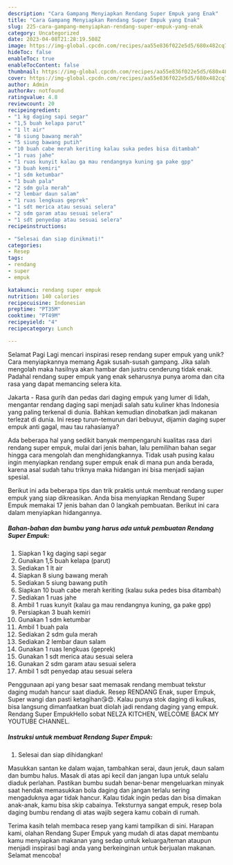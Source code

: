 ```yaml
---
description: "Cara Gampang Menyiapkan Rendang Super Empuk yang Enak"
title: "Cara Gampang Menyiapkan Rendang Super Empuk yang Enak"
slug: 225-cara-gampang-menyiapkan-rendang-super-empuk-yang-enak
category: Uncategorized
date: 2023-04-08T21:28:19.508Z
image: https://img-global.cpcdn.com/recipes/aa55e836f022e5d5/680x482cq70/rendang-super-empuk-foto-resep-utama.jpg
hideToc: false
enableToc: true
enableTocContent: false
thumbnail: https://img-global.cpcdn.com/recipes/aa55e836f022e5d5/680x482cq70/rendang-super-empuk-foto-resep-utama.jpg
cover: https://img-global.cpcdn.com/recipes/aa55e836f022e5d5/680x482cq70/rendang-super-empuk-foto-resep-utama.jpg
author: Admin
authorAv: notfound
ratingvalue: 4.8
reviewcount: 20
recipeingredient:
- "1 kg daging sapi segar"
- "1,5 buah kelapa parut"
- "1 lt air"
- "8 siung bawang merah"
- "5 siung bawang putih"
- "10 buah cabe merah keriting kalau suka pedes bisa ditambah"
- "1 ruas jahe"
- "1 ruas kunyit kalau ga mau rendangnya kuning ga pake gpp"
- "3 buah kemiri"
- "1 sdm ketumbar"
- "1 buah pala"
- "2 sdm gula merah"
- "2 lembar daun salam"
- "1 ruas lengkuas geprek"
- "1 sdt merica atau sesuai selera"
- "2 sdm garam atau sesuai selera"
- "1 sdt penyedap atau sesuai selera"
recipeinstructions:

- "Selesai dan siap dinikmati!"
categories:
- Resep
tags:
- rendang
- super
- empuk

katakunci: rendang super empuk 
nutrition: 140 calories
recipecuisine: Indonesian
preptime: "PT35M"
cooktime: "PT49M"
recipeyield: "4"
recipecategory: Lunch

---
```



Selamat Pagi Lagi mencari inspirasi resep rendang super empuk yang unik? Cara menyiapkannya memang Agak susah-susah gampang. Jika salah mengolah maka hasilnya akan hambar dan justru cenderung tidak enak. Padahal rendang super empuk yang enak seharusnya punya aroma dan cita rasa yang dapat memancing selera kita.


Jakarta - Rasa gurih dan pedas dari daging empuk yang lumer di lidah, mengantar rendang daging sapi menjadi salah satu kuliner khas Indonesia yang paling terkenal di dunia. Bahkan kemudian dinobatkan jadi makanan terlezat di dunia. Ini resep turun-temurun dari bebuyut, dijamin daging super empuk anti gagal, mau tau rahasianya?

Ada beberapa hal yang sedikit banyak mempengaruhi kualitas rasa dari rendang super empuk, mulai dari jenis bahan, lalu pemilihan bahan segar hingga cara mengolah dan menghidangkannya. Tidak usah pusing kalau ingin menyiapkan rendang super empuk enak di mana pun anda berada, karena asal sudah tahu triknya maka hidangan ini bisa menjadi sajian spesial.


Berikut ini ada beberapa tips dan trik praktis untuk membuat rendang super empuk yang siap dikreasikan. Anda bisa menyiapkan Rendang Super Empuk memakai 17 jenis bahan dan 0 langkah pembuatan. Berikut ini cara dalam menyiapkan hidangannya.

<!--inarticleads1-->

##### Bahan-bahan dan bumbu yang harus ada untuk pembuatan Rendang Super Empuk:

1. Siapkan 1 kg daging sapi segar
1. Gunakan 1,5 buah kelapa (parut)
1. Sediakan 1 lt air
1. Siapkan 8 siung bawang merah
1. Sediakan 5 siung bawang putih
1. Siapkan 10 buah cabe merah keriting (kalau suka pedes bisa ditambah)
1. Sediakan 1 ruas jahe
1. Ambil 1 ruas kunyit (kalau ga mau rendangnya kuning, ga pake gpp)
1. Persiapkan 3 buah kemiri
1. Gunakan 1 sdm ketumbar
1. Ambil 1 buah pala
1. Sediakan 2 sdm gula merah
1. Sediakan 2 lembar daun salam
1. Gunakan 1 ruas lengkuas (geprek)
1. Gunakan 1 sdt merica atau sesuai selera
1. Gunakan 2 sdm garam atau sesuai selera
1. Ambil 1 sdt penyedap atau sesuai selera


Penggunaan api yang besar saat memasak rendang membuat tekstur daging mudah hancur saat diaduk. Resep RENDANG Enak, super Empuk, Super wangi dan pasti ketagihan😘😍. Kalau punya stok daging di kulkas, bisa langsung dimanfaatkan buat diolah jadi rendang daging yang empuk. Rendang Super EmpukHello sobat NELZA KITCHEN, WELCOME BACK MY YOUTUBE CHANNEL. 

<!--inarticleads2-->

##### Instruksi untuk membuat Rendang Super Empuk:


1. Selesai dan siap dihidangkan!

Masukkan santan ke dalam wajan, tambahkan serai, daun jeruk, daun salam dan bumbu halus. Masak di atas api kecil dan jangan lupa untuk selalu diaduk perlahan. Pastikan bumbu sudah benar-benar mengeluarkan minyak saat hendak memasukkan bola daging dan jangan terlalu sering mengaduknya agar tidak hancur. Kalau tidak ingin pedas dan bisa dimakan anak-anak, kamu bisa skip cabainya. Teksturnya sangat empuk, resep bola daging bumbu rendang di atas wajib segera kamu cobain di rumah. 

Terima kasih telah membaca resep yang kami tampilkan di sini. Harapan kami, olahan Rendang Super Empuk yang mudah di atas dapat membantu kamu menyiapkan makanan yang sedap untuk keluarga/teman ataupun menjadi inspirasi bagi anda yang berkeinginan untuk berjualan makanan. Selamat mencoba!
